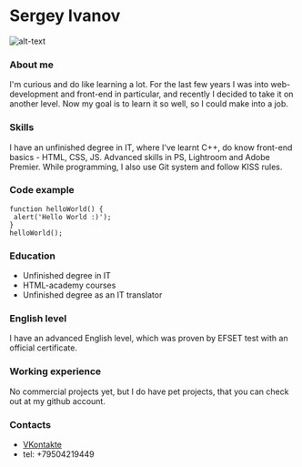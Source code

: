# Sergey Ivanov
![alt-text](https://sun9-57.userapi.com/impg/9YiTkoFLRcFIRAh2gyy0_LnLv0TV0Vcy8Krbcg/yfNzKzg-atU.jpg)
### About me
I'm curious and do like learning a lot. For the last few years I was into web-development and front-end in particular, and recently I decided to take it on another level. Now my goal is to learn it so well, so I could make into a job. 
### Skills
I have an unfinished degree in IT, where I've learnt C++, do know front-end basics - HTML, CSS, JS. Advanced skills in PS, Lightroom and Adobe Premier. While programming, I also use Git system and follow KISS rules.
### Code example
```
function helloWorld() { 
 alert('Hello World :)');
}
helloWorld();
```
### Education
- Unfinished degree in IT
- HTML-academy courses
- Unfinished degree as an IT translator

### English level
I have an advanced English level, which was proven by EFSET test with an official certificate.
### Working experience
No commercial projects yet, but I do have pet projects, that you can check out at my github account.
### Contacts
- [VKontakte](https://vk.com/indspirit)
- tel: +79504219449
